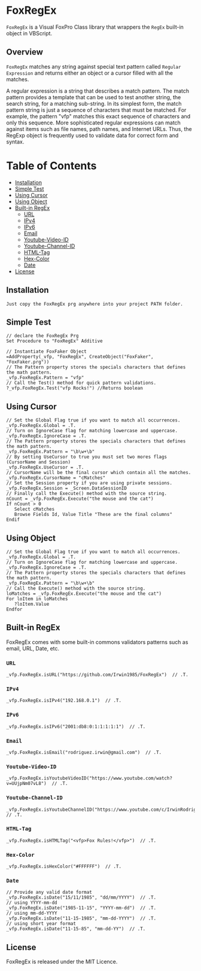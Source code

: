 # FoxRegEx

`FoxRegEx` is a Visual FoxPro Class library that wrappers the <code>RegEx</code> built-in object in VBScript.

<h2>Overview</h2>

`FoxRegEx` matches any string against special text pattern called `Regular Expression` and returns either an object or a cursor filled  with all the matches.

A regular expression is a string that describes a match pattern. The match pattern provides a template that can be used to test another string, the search string, for a matching sub-string. In its simplest form, the match pattern string is just a sequence of characters that must be matched. For example, the pattern "vfp" matches this exact sequence of characters and only this sequence. More sophisticated regular expressions can match against items such as file names, path names, and Internet URLs. Thus, the RegExp object is frequently used to validate data for correct form and syntax.

# Table of Contents

- [Installation](#installation)
- [Simple Test](#simple-test)
- [Using Cursor](#using-cursor)
- [Using Object](#using-object)
- [Built-in RegEx](#built-in-regex)
	- [URL](#url)
	- [IPv4](#ipv4)
	- [IPv6](#ipv6)
	- [Email](#email)
	- [Youtube-Video-ID](#youtube-video-id)
	- [Youtube-Channel-ID](#youtube-channel-id)
	- [HTML-Tag](#html-tag)
	- [Hex-Color](#hex-color)
	- [Date](#date)
- [License](#license)


## Installation

```
Just copy the FoxRegEx prg anywhere into your project PATH folder.
```

## Simple Test
```xBase
// declare the FoxRegEx Prg
Set Procedure to "FoxRegEx" Additive

// Instantiate FoxFaker Object
=AddProperty(_vfp, "FoxRegEx", CreateObject("FoxFaker", "FoxFaker.prg"))
// The Pattern property stores the specials characters that defines the math pattern.
_vfp.FoxRegEx.Pattern = "vfp"
// Call the Test() method for quick pattern validations.
?_vfp.FoxRegEx.Test("vfp Rocks!") //Returns boolean
```
## Using Cursor

```xBase
// Set the Global Flag true if you want to match all occurrences.
_vfp.FoxRegEx.Global = .T.
// Turn on IgnoreCase flag for matching lowercase and uppercase.
_vfp.FoxRegEx.IgnoreCase = .T.
// The Pattern property stores the specials characters that defines the math pattern.
_vfp.FoxRegEx.Pattern = "\b\w+\b"
// By setting UseCursor to true you must set two mores flags (CursorName and Session)
_vfp.FoxRegEx.UseCursor = .T.
// CursorName will be the final cursor which contain all the matches.
_vfp.FoxRegEx.CursorName = "cMatches"
// Set the Session property if you are using private sessions.
_vfp.FoxRegEx.Session = _Screen.DataSessionID
// Finally call the Execute() method with the source string.
nCount = _vfp.FoxRegEx.Execute("the mouse and the cat")
If nCount > 0
   Select cMatches
   Browse Fields Id, Value Title "These are the final columns"
Endif
```
## Using Object

```xBase
// Set the Global Flag true if you want to match all occurrences.
_vfp.FoxRegEx.Global = .T.
// Turn on IgnoreCase flag for matching lowercase and uppercase.
_vfp.FoxRegEx.IgnoreCase = .T.
// The Pattern property stores the specials characters that defines the math pattern.
_vfp.FoxRegEx.Pattern = "\b\w+\b"
// Call the Execute() method with the source string.
loMatches = _vfp.FoxRegEx.Execute("the mouse and the cat")
For loItem in loMatches
   ?loItem.Value
Endfor
```

## Built-in RegEx

FoxRegEx comes with some built-in commons validators patterns such as email, URL, Date, etc.

### `URL`
```xBase
_vfp.FoxRegEx.isURL("https://github.com/Irwin1985/FoxRegEx")  // .T.
```
### `IPv4`
```xBase
_vfp.FoxRegEx.isIPv4("192.168.0.1")  // .T.
```
### `IPv6`
```xBase
_vfp.FoxRegEx.isIPv6("2001:db8:0:1:1:1:1:1")  // .T.
```
### `Email`
```xBase
_vfp.FoxRegEx.isEmail("rodriguez.irwin@gmail.com")  // .T.
```
### `Youtube-Video-ID`
```xBase
_vfp.FoxRegEx.isYoutubeVideoID("https://www.youtube.com/watch?v=UUjpNm07vL8")  // .T.
```
### `Youtube-Channel-ID`
```xBase
_vfp.FoxRegEx.isYoutubeChannelID("https://www.youtube.com/c/IrwinRodriguez")  // .T.
```
### `HTML-Tag`
```xBase
_vfp.FoxRegEx.isHTMLTag("<vfp>Fox Rules!</vfp>")  // .T.
```
### `Hex-Color`
```xBase
_vfp.FoxRegEx.isHexColor("#FFFFFF")  // .T.
```
### `Date`
```xBase
// Provide any valid date format
_vfp.FoxRegEx.isDate("15/11/1985", "dd/mm/YYYY")  // .T.
// using YYYY-mm-dd
_vfp.FoxRegEx.isDate("1985-11-15", "YYYY-mm-dd")  // .T.
// using mm-dd-YYYY
_vfp.FoxRegEx.isDate("11-15-1985", "mm-dd-YYYY")  // .T.
// using short year format
_vfp.FoxRegEx.isDate("11-15-85", "mm-dd-YY")  // .T.
```
## License

FoxRegEx is released under the MIT Licence.
